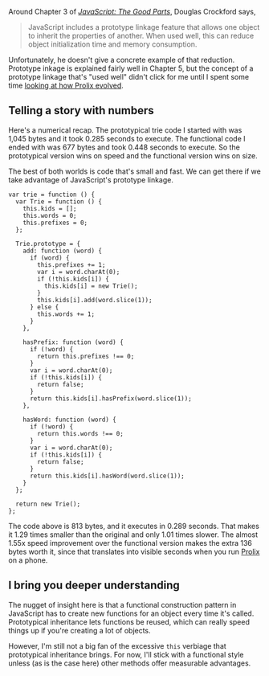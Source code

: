<!--
title: I bring you prototypes and deeper understanding
date: 11 October 2010
-->

Around Chapter 3 of [*JavaScript: The Good Parts*][jsbook], Douglas Crockford
says,

> JavaScript includes a prototype linkage feature that allows one object to
> inherit the properties of another. When used well, this can reduce object
> initialization time and memory consumption.

Unfortunately, he doesn't give a concrete example of that reduction. Prototype
inkage is explained fairly well in Chapter 5, but the concept of a prototype
linkage that's "used well" didn't click for me until I spent some time [looking
at how Prolix evolved][small].

## Telling a story with numbers ##

Here's a numerical recap. The prototypical trie code I started with was 1,045
bytes and it took 0.285 seconds to execute. The functional code I ended with was
677 bytes and took 0.448 seconds to execute. So the prototypical version wins on
speed and the functional version wins on size.

The best of both worlds is code that's small and fast. We can get there if we
take advantage of JavaScript's prototype linkage.

    var trie = function () {
      var Trie = function () {
        this.kids = [];
        this.words = 0;
        this.prefixes = 0;
      };

      Trie.prototype = {
        add: function (word) {
          if (word) {
            this.prefixes += 1;
            var i = word.charAt(0);
            if (!this.kids[i]) {
              this.kids[i] = new Trie();
            }
            this.kids[i].add(word.slice(1));
          } else {
            this.words += 1;
          }
        },

        hasPrefix: function (word) {
          if (!word) {
            return this.prefixes !== 0;
          }
          var i = word.charAt(0);
          if (!this.kids[i]) {
            return false;
          }
          return this.kids[i].hasPrefix(word.slice(1));
        },

        hasWord: function (word) {
          if (!word) {
            return this.words !== 0;
          }
          var i = word.charAt(0);
          if (!this.kids[i]) {
            return false;
          }
          return this.kids[i].hasWord(word.slice(1));
        }
      };

      return new Trie();
    };

The code above is 813 bytes, and it executes in 0.289 seconds. That makes it
1.29 times smaller than the original and only 1.01 times slower. The almost
1.55x speed improvement over the functional version makes the extra 136 bytes
worth it, since that translates into visible seconds when you run [Prolix][]
on a phone.

## I bring you deeper understanding ##

The nugget of insight here is that a functional construction pattern in
JavaScript has to create new functions for an object every time it's called.
Prototypical inheritance lets functions be reused, which can really speed things
up if you're creating a lot of objects.

However, I'm still not a big fan of the excessive `this` verbiage that
prototypical inheritance brings. For now, I'll stick with a functional style
unless (as is the case here) other methods offer measurable advantages.

[jsbook]: http://oreilly.com/catalog/9780596517748 "JavaScript: The Good Parts - O'Reilly Media"
[small]: /2010/09/small-code '"Bytes matter on the mobile web" by Frank Mitchell'
[Prolix]: http://prolix-app.com/ "A tweetable iPhone word search game"

